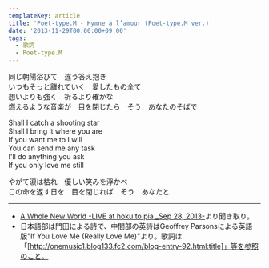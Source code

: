 ```yaml
---
templateKey: article
title: 'Poet-type.M - Hymne à l’amour (Poet-type.M ver.)'
date: '2013-11-29T00:00:00+09:00'
tags:
  - 歌詞
  - Poet-type.M
---
```

同じ朝陽浴びて　違う答え抱き<br>
いつもそっと離れていく　愛したもの全て<br>
想いよりも強く　祈るより確かな<br>
燃えるような音楽が　目を閉じたら　そう　あなたのそばで

Shall I catch a shooting star<br>
Shall I bring it where you are<br>
If you want me to I will<br>
You can send me any task<br>
I'll do anything you ask<br>
If you only love me still

やがて涙は枯れ　優しい笑みを浮かべ<br>
この命を返す日を　目を閉じれば　そう　あなたと

---

* [A Whole New World -LIVE at hoku to pia _Sep 28, 2013-](/articles/2013-11-29-000000)より聞き取り。
* 日本語部は門田による詩で、中間部の英詩はGeoffrey Parsonsによる英語版"If You Love Me (Really Love Me)"より。歌詞は「[http://onemusic1.blog133.fc2.com/blog-entry-92.html:title]」等を参照のこと。
